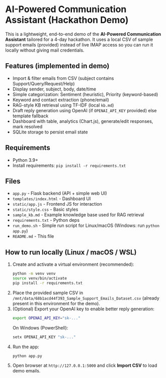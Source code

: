 # AI-Powered Communication Assistant (Hackathon Demo)

This is a lightweight, end-to-end demo of the **AI-Powered Communication Assistant** tailored for a 4-day hackathon. It uses a local CSV of sample support emails (provided) instead of live IMAP access so you can run it locally without giving mail credentials.

## Features (implemented in demo)
- Import & filter emails from CSV (subject contains Support/Query/Request/Help)
- Display sender, subject, body, date/time
- Simple categorization: Sentiment (heuristic), Priority (keyword-based)
- Keyword and contact extraction (phone/email)
- RAG-style KB retrieval using TF-IDF (local `kb.md`)
- Draft reply generation using OpenAI (if `OPENAI_API_KEY` provided) else template fallback
- Dashboard with table, analytics (Chart.js), generate/edit responses, mark resolved
- SQLite storage to persist email state

## Requirements
- Python 3.9+
- Install requirements: `pip install -r requirements.txt`

## Files
- `app.py` - Flask backend (API + simple web UI)
- `templates/index.html` - Dashboard UI
- `static/app.js` - Frontend JS for interaction
- `static/style.css` - Basic styles
- `sample_kb.md` - Example knowledge base used for RAG retrieval
- `requirements.txt` - Python deps
- `run_demo.sh` - Simple run script for Linux/macOS (Windows: run `python app.py`)
- `README.md` - This file

## How to run locally (Linux / macOS / WSL)
1. Create and activate a virtual environment (recommended):
   ```bash
   python -m venv venv
   source venv/bin/activate
   pip install -r requirements.txt
   ```
2. Place the provided sample CSV in `/mnt/data/68b1acd44f393_Sample_Support_Emails_Dataset.csv` (already present in this environment for the demo).
3. (Optional) Export your OpenAI key to enable better reply generation:
   ```bash
   export OPENAI_API_KEY="sk-..."
   ```
   On Windows (PowerShell):
   ```powershell
   setx OPENAI_API_KEY "sk-..."
   ```
4. Run the app:
   ```bash
   python app.py
   ```
5. Open browser at `http://127.0.0.1:5000` and click **Import CSV** to load demo emails.